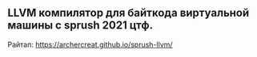 ## LLVM компилятор для байткода виртуальной машины с sprush 2021 цтф.

Райтап: https://archercreat.github.io/sprush-llvm/
